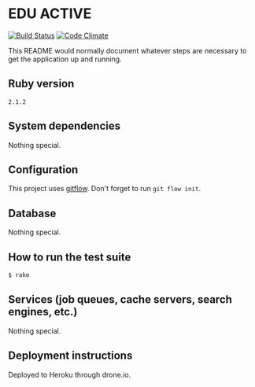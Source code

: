 EDU ACTIVE
==========

[![Build Status](https://drone.io/github.com/aliismayilov/edu-rails/status.png)](https://drone.io/github.com/aliismayilov/edu-rails/latest)
[![Code Climate](https://codeclimate.com/github/aliismayilov/edu-rails.png)](https://codeclimate.com/github/aliismayilov/edu-rails)

This README would normally document whatever steps are necessary to get the
application up and running.

## Ruby version

`2.1.2`

## System dependencies

Nothing special.

## Configuration

This project uses [gitflow](https://github.com/nvie/gitflow). Don't forget to run `git flow init`.

## Database

Nothing special.

## How to run the test suite

```sh
$ rake
```

## Services (job queues, cache servers, search engines, etc.)

Nothing special.

## Deployment instructions

Deployed to Heroku through drone.io.
